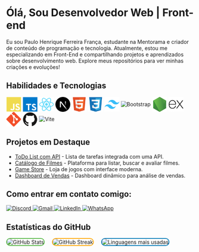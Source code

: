 <h1>Ólá, Sou Desenvolvedor Web | Front-end</h1>

<p>Eu sou Paulo Henrique Ferreira França, estudante na Mentorama e criador de conteúdo de programação e tecnologia.
Atualmente, estou me especializando em Front-End e compartilhando projetos e aprendizados sobre desenvolvimento web.
Explore meus repositórios para ver minhas criações e evoluções!</p>

<h2>Habilidades e Tecnologias</h2>
<div style="display: inline-block;">
  <img align="center" alt="Js" height="40" width="40" src="https://raw.githubusercontent.com/devicons/devicon/master/icons/javascript/javascript-plain.svg">
  <img align="center" alt="Ts" height="40" width="40" src="https://raw.githubusercontent.com/devicons/devicon/master/icons/typescript/typescript-plain.svg">
  <img align="center" alt="React" height="40" width="40" src="https://raw.githubusercontent.com/devicons/devicon/master/icons/react/react-original.svg">
  <img align="center" alt="Next.js" height="40" width="40" src="https://raw.githubusercontent.com/devicons/devicon/master/icons/nextjs/nextjs-original.svg">
  <img align="center" alt="HTML" height="40" width="40" src="https://raw.githubusercontent.com/devicons/devicon/master/icons/html5/html5-original.svg">
  <img align="center" alt="CSS" height="40" width="40" src="https://raw.githubusercontent.com/devicons/devicon/master/icons/css3/css3-original.svg">
  <img align="center" alt="TailwindCSS" height="40" width="40" src="https://raw.githubusercontent.com/devicons/devicon/master/icons/tailwindcss/tailwindcss-original.svg">
  <img align="center" alt="Bootstrap" height="40" width="40" src="https://getbootstrap.com/docs/5.3/assets/brand/bootstrap-logo-shadow.png">
  <img align="center" alt="Node.js" height="40" width="40" src="https://raw.githubusercontent.com/devicons/devicon/master/icons/nodejs/nodejs-original.svg">
  <img align="center" alt="Express" height="40" width="40" src="https://raw.githubusercontent.com/devicons/devicon/master/icons/express/express-original.svg">
  <img align="center" alt="Git" height="40" width="40" src="https://raw.githubusercontent.com/devicons/devicon/master/icons/git/git-original.svg">
  <img align="center" alt="GitHub" height="40" width="40" src="https://raw.githubusercontent.com/devicons/devicon/master/icons/github/github-original.svg">
  <img align="center" alt="Vite" height="40" width="40" src="https://vitejs.dev/logo.svg">
</div>

<h2>Projetos em Destaque</h2>
<ul>
  <li><a href="https://github.com/PauloHenrique993940/ToDo-List-API">ToDo List com API</a> - Lista de tarefas integrada com uma API.</li>
  <li><a href="https://github.com/PauloHenrique993940/Movie-Catalog">Catálogo de Filmes</a> - Plataforma para listar, buscar e avaliar filmes.</li>
  <li><a href="https://github.com/PauloHenrique993940/Game-Store">Game Store</a> - Loja de jogos com interface moderna.</li>
  <li><a href="https://github.com/PauloHenrique993940/Dashboard-Sales">Dashboard de Vendas</a> - Dashboard dinâmico para análise de vendas.</li>
</ul>

<h2>Como entrar em contato comigo:</h2>
<div>
  <a href="https://discord.gg/wagxzStdcR" target="_blank">
    <img src="https://img.shields.io/badge/Discord-7289DA?style=for-the-badge&logo=discord&logoColor=white" alt="Discord">
  </a>
  <a href="mailto:paulohenriqueferreirafranca2@gmail.com">
    <img src="https://img.shields.io/badge/-Gmail-%23333?style=for-the-badge&logo=gmail&logoColor=white" alt="Gmail">
  </a>
  <a href="https://www.linkedin.com/in/paulo-henrique-ferreira-fran%C3%A7a-75125626" target="_blank">
    <img src="https://img.shields.io/badge/-LinkedIn-%230077B5?style=for-the-badge&logo=linkedin&logoColor=white" alt="LinkedIn">
  </a>
  <a href="https://wa.me/5571999541008" target="_blank">
    <img src="https://img.shields.io/badge/WhatsApp-25D366?style=for-the-badge&logo=whatsapp&logoColor=white" alt="WhatsApp">
  </a>
</div>

<h2>Estatísticas do GitHub</h2>
<div style="display: flex; flex-wrap: wrap; gap: 20px;">
  <img src="https://github-readme-stats.vercel.app/api?username=PauloHenrique993940&bg_color=07070d&title_color=52b540&text_color=fff&icon_color=FFA500&border_color=CCCCCC" alt="GitHub Stats" style="border: 2px solid #52b540; border-radius: 10px;">
  
  <img src="https://streak-stats.demolab.com/?user=PauloHenrique993940&theme=dark" alt="GitHub Streak" style="border: 2px solid #FFA500; border-radius: 10px;">
  
  <img src="https://github-readme-stats.vercel.app/api/top-langs/?username=PauloHenrique993940&layout=compact&theme=dark" alt="Linguagens mais usadas" style="border: 2px solid #0077B5; border-radius: 10px;">
</div>

